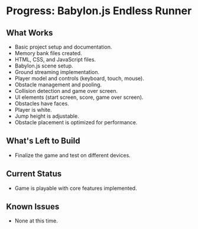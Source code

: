 # Progress: Babylon.js Endless Runner

## What Works
- Basic project setup and documentation.
- Memory bank files created.
- HTML, CSS, and JavaScript files.
- Babylon.js scene setup.
- Ground streaming implementation.
- Player model and controls (keyboard, touch, mouse).
- Obstacle management and pooling.
- Collision detection and game over screen.
- UI elements (start screen, score, game over screen).
- Obstacles have faces.
- Player is white.
- Jump height is adjustable.
- Obstacle placement is optimized for performance.

## What's Left to Build
- Finalize the game and test on different devices.

## Current Status
- Game is playable with core features implemented.

## Known Issues
- None at this time.
